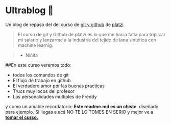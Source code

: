 # Ultrablog 💚
Un blog de repaso del del curso de [git y github](https://platzi.com/cursos/git-github/ "git y github") de [platzi](https://platzi.com "platzi")
>El curso de git y Github de platzi es lo que me hacía falta para triplicar mi salario y lanzarme a la industria del tejido de lana sintética con machine learnig.

>- Niñita

##En este curso veremos todo:
* todos los comandos de git
* El flujo de trabajo en github
* El verdadero amor por las buenas practicas
* Trucs muy locos del profesor
* Las personalidades multiples de Freddy

y como un amable recordatorio: **Este readme.md es un chiste**. diseñado para ejemplo. Si llegas a acá NO TE LO TOMES EN SERIO y mejor ve a[ **tomar el curso.**](https://platzi.com/cursos/git-github/ " tomar el curso.")
